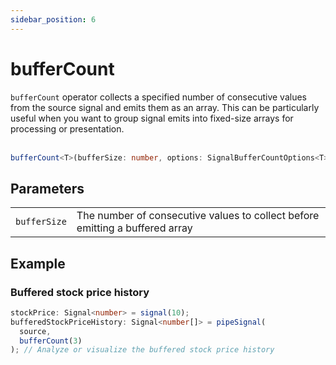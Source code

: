 ```yaml
---
sidebar_position: 6
---
```


# bufferCount

<code>bufferCount</code> operator collects a specified number of consecutive values from the source signal and emits them as an array. This can be particularly useful when you want to group signal emits into fixed-size arrays for processing or presentation.
<br/><br/>

```ts
bufferCount<T>(bufferSize: number, options: SignalBufferCountOptions<T> = {}): T[]
```

## Parameters

<table>
  <tbody>
    <tr>
      <td>
        <code>bufferSize</code>
      </td>
      <td> The number of consecutive values to collect before emitting a buffered array</td>
    </tr>
  </tbody>
</table>

## Example

### Buffered stock price history

```ts
stockPrice: Signal<number> = signal(10);
bufferedStockPriceHistory: Signal<number[]> = pipeSignal(
  source,
  bufferCount(3)
); // Analyze or visualize the buffered stock price history
```
